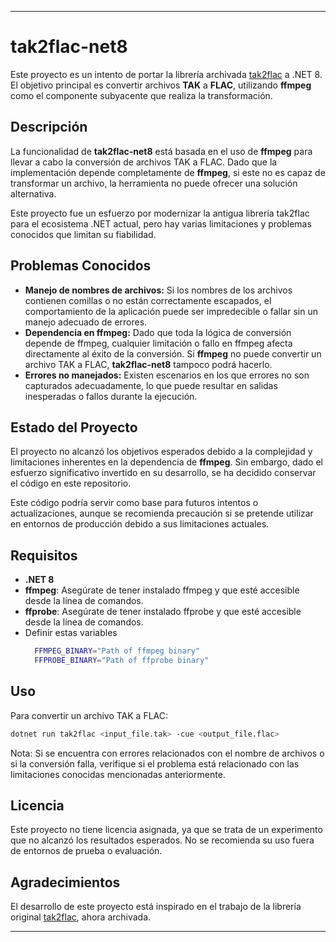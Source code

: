 
---

# tak2flac-net8

Este proyecto es un intento de portar la librería archivada [tak2flac](https://github.com/appleneko2001/tak2flac) a .NET 8. El objetivo principal es convertir archivos **TAK** a **FLAC**, utilizando **ffmpeg** como el componente subyacente que realiza la transformación.

## Descripción

La funcionalidad de **tak2flac-net8** está basada en el uso de **ffmpeg** para llevar a cabo la conversión de archivos TAK a FLAC. Dado que la implementación depende completamente de **ffmpeg**, si este no es capaz de transformar un archivo, la herramienta no puede ofrecer una solución alternativa.

Este proyecto fue un esfuerzo por modernizar la antigua librería tak2flac para el ecosistema .NET actual, pero hay varias limitaciones y problemas conocidos que limitan su fiabilidad.

## Problemas Conocidos

- **Manejo de nombres de archivos:** Si los nombres de los archivos contienen comillas o no están correctamente escapados, el comportamiento de la aplicación puede ser impredecible o fallar sin un manejo adecuado de errores.
- **Dependencia en ffmpeg:** Dado que toda la lógica de conversión depende de ffmpeg, cualquier limitación o fallo en ffmpeg afecta directamente al éxito de la conversión. Si **ffmpeg** no puede convertir un archivo TAK a FLAC, **tak2flac-net8** tampoco podrá hacerlo.
- **Errores no manejados:** Existen escenarios en los que errores no son capturados adecuadamente, lo que puede resultar en salidas inesperadas o fallos durante la ejecución.

## Estado del Proyecto

El proyecto no alcanzó los objetivos esperados debido a la complejidad y limitaciones inherentes en la dependencia de **ffmpeg**. Sin embargo, dado el esfuerzo significativo invertido en su desarrollo, se ha decidido conservar el código en este repositorio.

Este código podría servir como base para futuros intentos o actualizaciones, aunque se recomienda precaución si se pretende utilizar en entornos de producción debido a sus limitaciones actuales.

## Requisitos

- **.NET 8**
- **ffmpeg**: Asegúrate de tener instalado ffmpeg y que esté accesible desde la línea de comandos.
- **ffprobe**: Asegúrate de tener instalado ffprobe y que esté accesible desde la línea de comandos.
- Definir estas variables  
  ```sh
    FFMPEG_BINARY="Path of ffmpeg binary"
    FFPROBE_BINARY="Path of ffprobe binary"
  ```
## Uso

Para convertir un archivo TAK a FLAC:

```bash
dotnet run tak2flac <input_file.tak> -cue <output_file.flac>
```

Nota: Si se encuentra con errores relacionados con el nombre de archivos o si la conversión falla, verifique si el problema está relacionado con las limitaciones conocidas mencionadas anteriormente.

## Licencia

Este proyecto no tiene licencia asignada, ya que se trata de un experimento que no alcanzó los resultados esperados. No se recomienda su uso fuera de entornos de prueba o evaluación.

## Agradecimientos

El desarrollo de este proyecto está inspirado en el trabajo de la librería original [tak2flac](https://github.com/appleneko2001/tak2flac), ahora archivada.

---